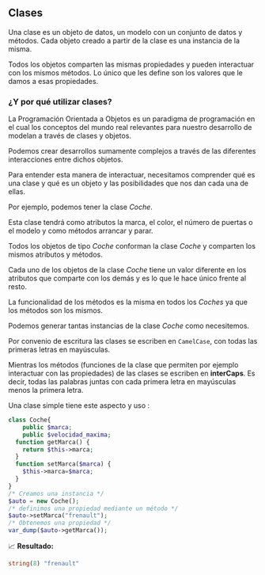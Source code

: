 ## Clases

Una clase es un objeto de datos, un modelo con un conjunto de datos y métodos. Cada objeto creado a partir de la clase es una instancia de la misma.

Todos los objetos comparten las mismas propiedades y pueden interactuar con los mismos métodos. Lo único que les define son los valores que le damos a esas propiedades.

### ¿Y por qué utilizar clases?

La Programación Orientada a Objetos es un paradigma de programación en el cual los conceptos del mundo real relevantes para nuestro desarrollo de modelan a través de clases y objetos.

Podemos crear desarrollos sumamente complejos a través de las diferentes interacciones entre dichos objetos.

Para entender esta manera de interactuar, necesitamos comprender qué es una clase y qué es un objeto y las posibilidades que nos dan cada una de ellas.

Por ejemplo, podemos tener la clase _Coche_.

Esta clase tendrá como atributos la marca, el color, el número de puertas o el modelo y como métodos arrancar y parar.

Todos los objetos de tipo _Coche_ conforman la clase _Coche_ y comparten los mismos atributos y métodos.

Cada uno de los objetos de la clase _Coche_ tiene un valor diferente en los atributos que comparte con los demás y es lo que le hace único frente al resto.

La funcionalidad de los métodos es la misma en todos los _Coches_ ya que los métodos son los mismos.

Podemos generar tantas instancias de la clase _Coche_ como necesitemos.

Por convenio de escritura las clases se escriben en `CamelCase`, con todas las primeras letras en mayúsculas.

Mientras los métodos (funciones de la clase que permiten por ejemplo interactuar con las propiedades) de las clases se escriben en **interCaps**. Es decir, todas las palabras juntas con cada primera letra en mayúsculas menos la primera letra.

Una clase simple tiene este aspecto y uso :

```php
class Coche{
	public $marca;
	public $velocidad_maxima;
  function getMarca() { 
  	return $this->marca;
  }
  function setMarca($marca) { 
  	$this->marca=$marca;
  } 
}
/* Creamos una instancia */
$auto = new Coche();
/* definimos una propiedad mediante un método */ 
$auto->setMarca("frenault");
/* Obtenemos una propiedad */ 
var_dump($auto->getMarca());
```
📈 **Resultado:**
```php
string(8) "frenault"
```
